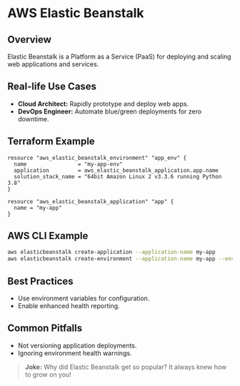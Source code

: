 # AWS Elastic Beanstalk

## Overview
Elastic Beanstalk is a Platform as a Service (PaaS) for deploying and scaling web applications and services.

## Real-life Use Cases
- **Cloud Architect:** Rapidly prototype and deploy web apps.
- **DevOps Engineer:** Automate blue/green deployments for zero downtime.

## Terraform Example
```hcl
resource "aws_elastic_beanstalk_environment" "app_env" {
  name                = "my-app-env"
  application         = aws_elastic_beanstalk_application.app.name
  solution_stack_name = "64bit Amazon Linux 2 v3.3.6 running Python 3.8"
}

resource "aws_elastic_beanstalk_application" "app" {
  name = "my-app"
}
```

## AWS CLI Example
```sh
aws elasticbeanstalk create-application --application-name my-app
aws elasticbeanstalk create-environment --application-name my-app --environment-name my-app-env --solution-stack-name "64bit Amazon Linux 2 v3.3.6 running Python 3.8"
```

## Best Practices
- Use environment variables for configuration.
- Enable enhanced health reporting.

## Common Pitfalls
- Not versioning application deployments.
- Ignoring environment health warnings.

> **Joke:** Why did Elastic Beanstalk get so popular? It always knew how to grow on you!
